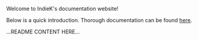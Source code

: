 Welcome to IndieK's documentation website!

Below is a quick introduction. Thorough documentation can be found [here](/docs/installation.md).

...README CONTENT HERE...